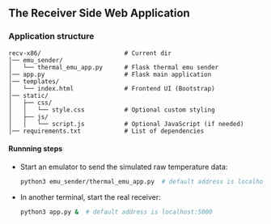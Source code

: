 
## The Receiver Side Web Application

### Application structure

```
recv-x86/                       # Current dir
│── emu_sender/
│   └── thermal_emu_app.py      # Flask thermal emu sender
│── app.py                      # Flask main application
│── templates/
│   └── index.html              # Frontend UI (Bootstrap)
│── static/
│   ├── css/
│   │   └── style.css           # Optional custom styling
│   ├── js/
│   │   └── script.js           # Optional JavaScript (if needed)
│── requirements.txt            # List of dependencies
```

#### Runnning steps
- Start an emulator to send the simulated raw temperature data:
    ```bash
    python3 emu_sender/thermal_emu_app.py  # default address is localhost:8083
    ```
- In another terminal, start the real receiver:
    ```bash
    python3 app.py &  # default address is localhost:5000
    ```

